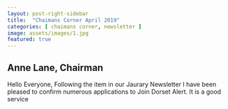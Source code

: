 ```yaml
---
layout: post-right-sidebar
title:  "Chaimans Corner April 2019"
categories: [ chaimans corner, newsletter ]
image: assets/images/1.jpg
featured: true
---
```


## Anne Lane, Chairman

Hello Everyone,
Following the item in our Jaurary Newsletter 
I have been pleased to confirm numerous applications to Join Dorset Alert. 
It is a good service
